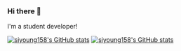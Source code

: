 ### Hi there 👋
I'm a student developer!

[![siyoung158's GitHub stats](https://github-readme-stats.vercel.app/api?username=siyoung158&show_icons=true&theme=radical)](https://github.com/anuraghazra/github-readme-stats)
[![siyoung158's GitHub stats](https://github-readme-stats.vercel.app/api?username=siyoung158)](https://github.com/anuraghazra/github-readme-stats)
